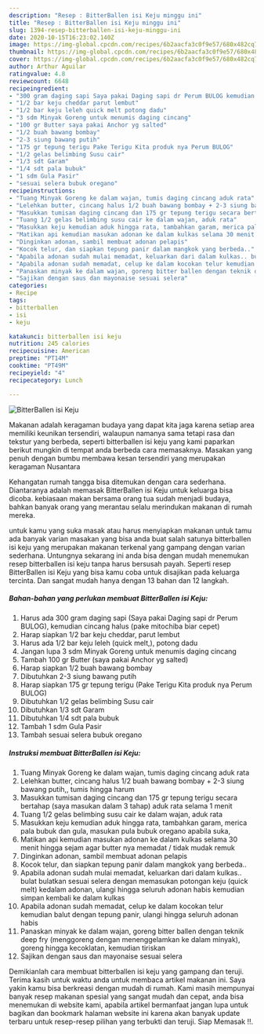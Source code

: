 ```yaml
---
description: "Resep : BitterBallen isi Keju minggu ini"
title: "Resep : BitterBallen isi Keju minggu ini"
slug: 1394-resep-bitterballen-isi-keju-minggu-ini
date: 2020-10-15T16:23:02.140Z
image: https://img-global.cpcdn.com/recipes/6b2aacfa3c0f9e57/680x482cq70/bitterballen-isi-keju-foto-resep-utama.jpg
thumbnail: https://img-global.cpcdn.com/recipes/6b2aacfa3c0f9e57/680x482cq70/bitterballen-isi-keju-foto-resep-utama.jpg
cover: https://img-global.cpcdn.com/recipes/6b2aacfa3c0f9e57/680x482cq70/bitterballen-isi-keju-foto-resep-utama.jpg
author: Arthur Aguilar
ratingvalue: 4.8
reviewcount: 6648
recipeingredient:
- "300 gram daging sapi Saya pakai Daging sapi dr Perum BULOG kemudian cincang halus pake mitochiba biar cepet"
- "1/2 bar keju cheddar parut lembut"
- "1/2 bar keju leleh quick melt potong dadu"
- "3 sdm Minyak Goreng untuk menumis daging cincang"
- "100 gr Butter saya pakai Anchor yg salted"
- "1/2 buah bawang bombay"
- "2-3 siung bawang putih"
- "175 gr tepung terigu Pake Terigu Kita produk nya Perum BULOG"
- "1/2 gelas belimbing Susu cair"
- "1/3 sdt Garam"
- "1/4 sdt pala bubuk"
- "1 sdm Gula Pasir"
- "sesuai selera bubuk oregano"
recipeinstructions:
- "Tuang Minyak Goreng ke dalam wajan, tumis daging cincang aduk rata"
- "Lelehkan butter, cincang halus 1/2 buah bawang bombay + 2-3 siung bawang putih,, tumis hingga harum"
- "Masukkan tumisan daging cincang dan 175 gr tepung terigu secara bertahap (saya masukan dalam 3 tahap) aduk rata selama 1 menit"
- "Tuang 1/2 gelas belimbing susu cair ke dalam wajan, aduk rata"
- "Masukkan keju kemudian aduk hingga rata, tambahkan garam, merica pala bubuk dan gula, masukan pula bubuk oregano apabila suka,"
- "Matikan api kemudian masukan adonan ke dalam kulkas selama 30 menit hingga sejam agar butter nya memadat / tidak mudak remuk"
- "Dinginkan adonan, sambil membuat adonan pelapis"
- "Kocok telur, dan siapkan tepung panir dalam mangkok yang berbeda.."
- "Apabila adonan sudah mulai memadat, keluarkan dari dalam kulkas.. bulat bulatkan sesuai selera dengan memasukan potongan keju (quick melt) kedalam adonan, ulangi hingga seluruh adonan habis kemudian simpan kembali ke dalam kulkas"
- "Apabila adonan sudah memadat, celup ke dalam kocokan telur kemudian balut dengan tepung panir, ulangi hingga seluruh adonan habis"
- "Panaskan minyak ke dalam wajan, goreng bitter ballen dengan teknik deep fry (menggoreng dengan menenggelamkan ke dalam minyak), goreng hingga kecoklatan, kemudian tiriskan"
- "Sajikan dengan saus dan mayonaise sesuai selera"
categories:
- Recipe
tags:
- bitterballen
- isi
- keju

katakunci: bitterballen isi keju 
nutrition: 245 calories
recipecuisine: American
preptime: "PT14M"
cooktime: "PT49M"
recipeyield: "4"
recipecategory: Lunch

---
```



![BitterBallen isi Keju](https://img-global.cpcdn.com/recipes/6b2aacfa3c0f9e57/680x482cq70/bitterballen-isi-keju-foto-resep-utama.jpg)

Makanan adalah keragaman budaya yang dapat kita jaga karena setiap area memiliki keunikan tersendiri, walaupun namanya sama tetapi rasa dan tekstur yang berbeda, seperti bitterballen isi keju yang kami paparkan berikut mungkin di tempat anda berbeda cara memasaknya. Masakan yang penuh dengan bumbu membawa kesan tersendiri yang merupakan keragaman Nusantara

Kehangatan rumah tangga bisa ditemukan dengan cara sederhana. Diantaranya adalah memasak BitterBallen isi Keju untuk keluarga bisa dicoba. kebiasaan makan bersama orang tua sudah menjadi budaya, bahkan banyak orang yang merantau selalu merindukan makanan di rumah mereka.



untuk kamu yang suka masak atau harus menyiapkan makanan untuk tamu ada banyak varian masakan yang bisa anda buat salah satunya bitterballen isi keju yang merupakan makanan terkenal yang gampang dengan varian sederhana. Untungnya sekarang ini anda bisa dengan mudah menemukan resep bitterballen isi keju tanpa harus bersusah payah.
Seperti resep BitterBallen isi Keju yang bisa kamu coba untuk disajikan pada keluarga tercinta. Dan sangat mudah hanya dengan 13 bahan dan 12 langkah.


<!--inarticleads1-->

##### Bahan-bahan yang perlukan membuat BitterBallen isi Keju:

1. Harus ada 300 gram daging sapi (Saya pakai Daging sapi dr Perum BULOG), kemudian cincang halus (pake mitochiba biar cepet)
1. Harap siapkan 1/2 bar keju cheddar, parut lembut
1. Harus ada 1/2 bar keju leleh (quick melt,), potong dadu
1. Jangan lupa 3 sdm Minyak Goreng untuk menumis daging cincang
1. Tambah 100 gr Butter (saya pakai Anchor yg salted)
1. Harap siapkan 1/2 buah bawang bombay
1. Dibutuhkan 2-3 siung bawang putih
1. Harap siapkan 175 gr tepung terigu (Pake Terigu Kita produk nya Perum BULOG)
1. Dibutuhkan 1/2 gelas belimbing Susu cair
1. Dibutuhkan 1/3 sdt Garam
1. Dibutuhkan 1/4 sdt pala bubuk
1. Tambah 1 sdm Gula Pasir
1. Tambah sesuai selera bubuk oregano




<!--inarticleads2-->

##### Instruksi membuat  BitterBallen isi Keju:

1. Tuang Minyak Goreng ke dalam wajan, tumis daging cincang aduk rata
1. Lelehkan butter, cincang halus 1/2 buah bawang bombay + 2-3 siung bawang putih,, tumis hingga harum
1. Masukkan tumisan daging cincang dan 175 gr tepung terigu secara bertahap (saya masukan dalam 3 tahap) aduk rata selama 1 menit
1. Tuang 1/2 gelas belimbing susu cair ke dalam wajan, aduk rata
1. Masukkan keju kemudian aduk hingga rata, tambahkan garam, merica pala bubuk dan gula, masukan pula bubuk oregano apabila suka,
1. Matikan api kemudian masukan adonan ke dalam kulkas selama 30 menit hingga sejam agar butter nya memadat / tidak mudak remuk
1. Dinginkan adonan, sambil membuat adonan pelapis
1. Kocok telur, dan siapkan tepung panir dalam mangkok yang berbeda..
1. Apabila adonan sudah mulai memadat, keluarkan dari dalam kulkas.. bulat bulatkan sesuai selera dengan memasukan potongan keju (quick melt) kedalam adonan, ulangi hingga seluruh adonan habis kemudian simpan kembali ke dalam kulkas
1. Apabila adonan sudah memadat, celup ke dalam kocokan telur kemudian balut dengan tepung panir, ulangi hingga seluruh adonan habis
1. Panaskan minyak ke dalam wajan, goreng bitter ballen dengan teknik deep fry (menggoreng dengan menenggelamkan ke dalam minyak), goreng hingga kecoklatan, kemudian tiriskan
1. Sajikan dengan saus dan mayonaise sesuai selera




Demikianlah cara membuat bitterballen isi keju yang gampang dan teruji. Terima kasih untuk waktu anda untuk membaca artikel makanan ini. Saya yakin kamu bisa berkreasi dengan mudah di rumah. Kami masih mempunyai banyak resep makanan spesial yang sangat mudah dan cepat, anda bisa menemukan di website kami, apabila artikel bermanfaat jangan lupa untuk bagikan dan bookmark halaman website ini karena akan banyak update terbaru untuk resep-resep pilihan yang terbukti dan teruji. Siap Memasak !!. 
